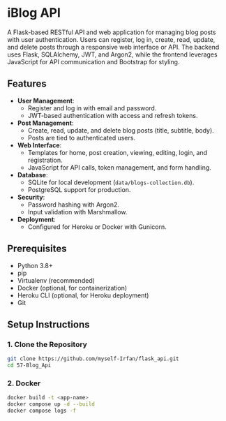 # iBlog API

A Flask-based RESTful API and web application for managing blog posts with user authentication. Users can register, log in, create, read, update, and delete posts through a responsive web interface or API. The backend uses Flask, SQLAlchemy, JWT, and Argon2, while the frontend leverages JavaScript for API communication and Bootstrap for styling.

## Features

- **User Management**:
  - Register and log in with email and password.
  - JWT-based authentication with access and refresh tokens.
- **Post Management**:
  - Create, read, update, and delete blog posts (title, subtitle, body).
  - Posts are tied to authenticated users.
- **Web Interface**:
  - Templates for home, post creation, viewing, editing, login, and registration.
  - JavaScript for API calls, token management, and form handling.
- **Database**:
  - SQLite for local development (`data/blogs-collection.db`).
  - PostgreSQL support for production.
- **Security**:
  - Password hashing with Argon2.
  - Input validation with Marshmallow.
- **Deployment**:
  - Configured for Heroku or Docker with Gunicorn.


## Prerequisites

- Python 3.8+
- pip
- Virtualenv (recommended)
- Docker (optional, for containerization)
- Heroku CLI (optional, for Heroku deployment)
- Git

## Setup Instructions

### 1. Clone the Repository

```bash
git clone https://github.com/myself-Irfan/flask_api.git
cd 57-Blog_Api
```
### 2. Docker 
```zsh
docker build -t <app-name>
docker compose up -d --build
docker compose logs -f
```